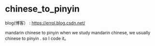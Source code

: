 # chinese_to_pinyin

blog(博客） : https://errol.blog.csdn.net/

mandarin chinese to pinyin
when we study mandarin chinese, we usually chinese to pinyin .
so I code it。
